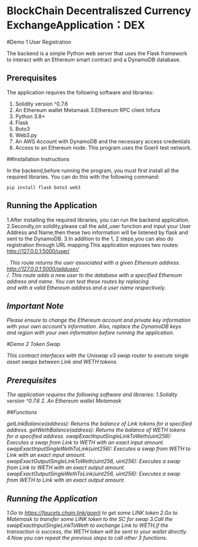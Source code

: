 # BlockChain Decentraliszed Currency ExchangeApplication：DEX

#Demo 1 User Registration

The backend is a simple Python web server that uses the Flask framework to interact with an Ethereum smart contract and a DynamoDB database. 

## Prerequisites

The application requires the following software and libraries:
1. Solidity version ^0.7.6
2. An Ethereum wallet Metamask 
3.Ethereum RPC client Infura
4. Python 3.8+
5. Flask
6. Boto3
7. Web3.py
8. An AWS Account with DynamoDB and the necessary access credentials
9. Access to an Ethereum node. This program uses the Goerli test network.

##Installation Instructions

In the backend,before running the program, you must first install all the required libraries. You can do this with the following command:
```
pip install flask boto3 web3
```

## Running the Application

1.After installing the required libraries, you can run the backend application. 
2.Secondly,on solidity,please call the add_user function and input your User Address and Name,then these two information will be listened by flask and sent to the DynamoDB.
3.In addition to the 1, 2 steps,you can also do registration through URL mapping.This application exposes two routes:
http://127.0.0.1:5000/user/<address>. This route returns the user associated with a given Ethereum address.
http://127.0.0.1:5000/adduser/<address>/<name>. This route adds a new user to the database with a specified Ethereum address and name.
You can test these routes by replacing <address> and <name> with a valid Ethereum address and a user name respectively.

## Important Note

Please ensure to change the Ethereum account and private key information with your own account's information. Also, replace the DynamoDB keys and region with your own information before running the application.


#Demo 2 Token Swap

This contract interfaces with the Uniswap v3 swap router to execute single asset swaps between Link and WETH tokens.

## Prerequisites

The application requires the following software and libraries:
1.Solidity version ^0.7.6
2. An Ethereum wallet Metamask 

##Functions

getLinkBalance(address): Returns the balance of Link tokens for a specified address.
getWethBalance(address): Returns the balance of WETH tokens for a specified address.
swapExactInputSingleLinkToWeth(uint256): Executes a swap from Link to WETH with an exact input amount.
swapExactInputSingleWethToLink(uint256): Executes a swap from WETH to Link with an exact input amount.
swapExactOutputSingleLinkToWeth(uint256, uint256): Executes a swap from Link to WETH with an exact output amount.
swapExactOutputSingleWethToLink(uint256, uint256): Executes a swap from WETH to Link with an exact output amount.

## Running the Application
1.Go to https://faucets.chain.link/goerli to get some LINK token
2.Go to Matemask to transfer some LINK token to the SC for swap
3.Call the swapExactInputSingleLinkToWeth to exchange Link to WETH,if the transaction is success, the WETH token will be sent to your wallet directly.
4.Now you can repeat the previous steps to call other 3 functions.
